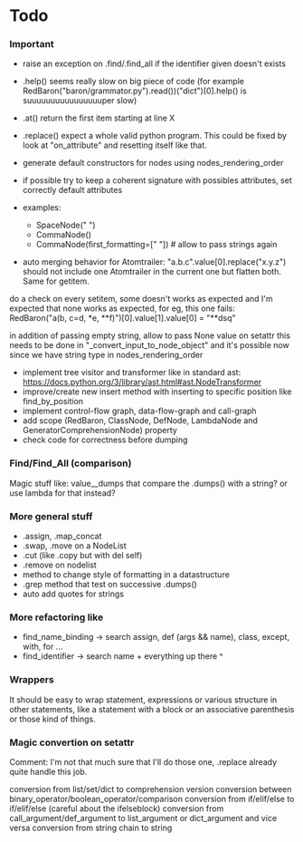 # Todo

### Important

- raise an exception on .find/.find_all if the identifier given doesn't exists
- .help() seems really slow on big piece of code (for example RedBaron("baron/grammator.py").read())("dict")[0].help() is suuuuuuuuuuuuuuuuper slow)
- .at() return the first item starting at line X
- .replace() expect a whole valid python program. This could be fixed by look at "on_attribute" and resetting itself like that.

- generate default constructors for nodes using nodes_rendering_order
- if possible try to keep a coherent signature with possibles attributes, set correctly default attributes
- examples:
    * SpaceNode(" ")
    * CommaNode()
    * CommaNode(first_formatting=[" "]) # allow to pass strings again

- auto merging behavior for Atomtrailer: "a.b.c".value[0].replace("x.y.z") should not include one Atomtrailer in the current one but flatten both. Same for getitem.

do a check on every setitem, some doesn't works as expected and I'm expected
that none works as expected, for eg, this one fails:
    RedBaron("a(b, c=d, *e, **f)")[0].value[1].value[0] = "**dsq"

in addition of passing empty string, allow to pass None value on setattr
this needs to be done in "_convert_input_to_node_object" and it's possible
now since we have string type in nodes_rendering_order

- implement tree visitor and transformer like in standard ast: https://docs.python.org/3/library/ast.html#ast.NodeTransformer
- improve/create new insert method with inserting to specific position like find_by_position
- implement control-flow graph, data-flow-graph and call-graph
- add scope (RedBaron, ClassNode, DefNode, LambdaNode and GeneratorComprehensionNode) property
- check code for correctness before dumping

### Find/Find\_All (comparison)

Magic stuff like:
value\_\_dumps that compare the .dumps() with a string? or use lambda for that instead?

### More general stuff

* .assign, .map\_concat
* .swap, .move on a NodeList
* .cut (like .copy but with del self)
* .remove on nodelist
* method to change style of formatting in a datastructure
* .grep method that test on successive .dumps()
* auto add quotes for strings

### More refactoring like

- find\_name\_binding -> search assign, def (args && name), class, except, with, for ...
- find\_identifier -> search name + everything up there ^

### Wrappers

It should be easy to wrap statement, expressions or various structure in other
statements, like a statement with a block or an associative parenthesis or
those kind of things.

### Magic convertion on setattr

Comment: I'm not that much sure that I'll do those one, .replace already quite handle this job.

conversion from list/set/dict to comprehension version
conversion between binary_operator/boolean_operator/comparison
conversion from if/elif/else to if/elif/else (careful about the ifelseblock)
conversion from call_argument/def_argument to list_argument or dict_argument and vice versa
conversion from string chain to string
